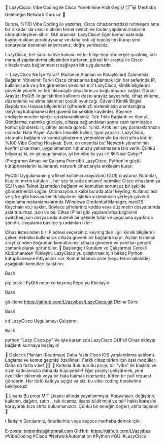 🚀 LazyCisco: Vibe Coding ile Cisco Yönetimine Hızlı Geçiş! 😴💻
Merhaba Geleceğin Network Gurusu! 👋

Burası, %100 Vibe Coding ile yazılmış, Cisco cihazlarınızdaki rutinleşen ama bir o kadar da sıkıcı olabilen temel switch ve router yapılandırmalarını otomatikleştiren sihirli GUI aracınız: LazyCisco! Eğer komut satırında kaybolmaktan yorulduysanız ve daha çok ağ topolojileri kurup yeni senaryolar denemek istiyorsanız, doğru yerdesiniz.

LazyCisco, her satırı kahve kokusu ve lo-fi hip-hop ritmleriyle yazılmış, sizi manuel yapılandırma çilesinden kurtaran, görsel bir arayüz ile Cisco cihazlarınıza bağlanmanızı sağlayan bir uygulamadır.

✨ LazyCisco Ne İşe Yarar? (Kullanım Alanları ve Kolaylıkları)
Zahmetsiz Bağlantı Yönetimi: Farklı Cisco cihazlarına bağlanmak için her seferinde IP, kullanıcı adı ve şifre girmekten sıkıldınız mı? LazyCisco, kimlik bilgilerini güvenle yönetir ve tek tıklamayla cihazlarınıza bağlanmanızı sağlar.
Görsel Arayüz: PyQt5 ile geliştirilen kullanıcı dostu arayüz sayesinde, cihaz ekleme, düzenleme ve silme işlemleri çocuk oyuncağı.
Güvenli Kimlik Bilgisi Depolama: Hassas bilgilerinizi (şifreleriniz!) sisteminizin anahtarlığına (keyring kütüphanesi ile) güvenli bir şekilde kaydeder. Böylece endişelenmeden işinize odaklanabilirsiniz.
Tek Tıkla Bağlantı ve Komut Gönderme: netmiko gücüyle, cihaza bağlandıktan sonra canlı terminalde komut gönderebilir, çıktıyı anında görebilirsiniz. Artık her şey parmaklarınızın ucunda!
Hata Payını Azaltın: İnsanlık halidir, typo yaparız. LazyCisco, otomatik bağlantı ve komut gönderme yetenekleriyle bu riski sıfıra indirir.
%100 Vibe Coding Hissiyatı: Evet, en önemlisi bu! Network yönetiminin keyfini çıkarırken, uygulamanızın ruhunuzu yansıtmasına izin verin. Çünkü biliyoruz ki, en iyi uygulamalar, iyi bir vibe ile yazılır!
🛠️ Nasıl Çalışır? (Programın Amacı ve Çalışma Prensibi)
LazyCisco, Python'ın güçlü kütüphanelerini kullanarak network cihazlarıyla etkileşim kurar:

PyQt5: Uygulamanın grafiksel kullanıcı arayüzünü (GUI) oluşturur. Butonlar, listeler, metin kutuları... her şey burada canlanır!
netmiko: Cisco cihazlarınıza SSH veya Telnet üzerinden bağlanır ve komutları sorunsuz bir şekilde göndermenizi sağlar. Otomasyonun kalbi burada atar!
keyring: Kullanıcı adı ve şifre gibi hassas kimlik bilgilerini işletim sisteminizin yerleşik güvenli depolama mekanizmalarında (Windows Credential Manager, macOS Keychain vb.) saklar. Böylece şifreleriniz kodda veya düz metin dosyalarında asla tutulmaz.
json ve os: Cihaz IP'leri gibi yapılandırma bilgilerini switches.json dosyasında düzenli bir şekilde tutar ve uygulama ayarlarını yönetir.
Uygulama basitçe şu adımları izler:

Cihaz listesinden bir IP adresi seçersiniz.
keyring'den ilgili kimlik bilgilerini çeker.
netmiko kullanarak cihaza güvenli bir bağlantı kurar.
Açılan terminal arayüzünden doğrudan komutlarınızı cihaza gönderir ve yanıtları gerçek zamanlı olarak görüntüler.
🚀 Başlangıç (Kurulum ve Çalıştırma)
Gerekli Kütüphaneleri Yükleyin:
LazyCisco'yu çalıştırmak için birkaç Python kütüphanesine ihtiyacınız var. Komut istemcinizde (veya terminalinizde) aşağıdaki komutları çalıştırın:

Bash

pip install PyQt5 netmiko keyring
Repo'yu Klonlayın:

Bash

git clone https://github.com/LVazyibes/LazyCisco.git
Dizine Girin:

Bash

cd LazyCisco
Uygulamayı Çalıştırın:

Bash

python "Lazy Cisco.py"
Ve işte karşınızda LazyCisco GUI'si! Cihaz ekleyip bağlantı kurmaya başlayın!

🔮 Gelecek Planları (Roadmap)
Daha fazla Cisco IOS yapılandırma şablonu.
Loglama ve komut geçmişi özellikleri.
Farklı cihaz türleri için özel modüller.
Daha da fazla vibe! 🧘‍♀️
🤝 Katkıda Bulunun
Bu proje, bir "vibe" ile başladı ve sizin katkılarınızla daha da büyüyebilir! Eğer projeyi geliştirmek, yeni özellikler eklemek veya bir hata bulmak isterseniz, lütfen bir pull request gönderin. Her türlü katkıya açığız ve sizi bu vibe-coding hareketine bekliyoruz!

📜 Lisans
Bu proje MIT Lisansı altında yayınlanmıştır. Kopyalayın, değiştirin, kullanın, dağıtın, satın... tek ricamız, lisans bildirimini ve telif hakkı ibaresini koruyarak bize atıfta bulunmanızdır. Çünkü bir emeğin değeri, atıfla taçlanır! 👑

📞 İletişim
Sorularınız, önerileriniz veya sadece merhaba demek için:

E-posta: betterdisc@hotmail.com
GitHub: https://github.com/LVazyibes
#VibeCoding #Cisco #NetworkAutomation #Python #GUI #LazyCisco